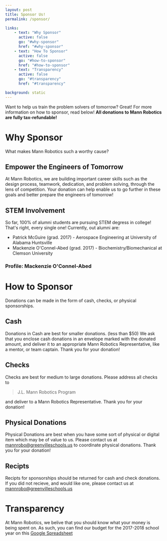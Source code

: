 ```yaml
---
layout: post
title: Sponsor Us!
permalink: /sponsor/

links:
    - text: "Why Sponsor"
      active: false
      go: "#why-sponsor"
      href: "#why-sponsor"
    - text: "How To Sponsor"
      active: false
      go: "#how-to-sponsor"
      href: "#how-to-sponsor"
    - text: "Transparency"
      active: false
      go: "#transparency"
      href: "#transparency"

background: static
---
```


Want to help us train the problem solvers of tomorrow? Great! For more information on how to sponsor, read below! **All donations to Mann Robotics are fully tax-refundable!**

# Why Sponsor

What makes Mann Robotics such a worthy cause?

## Empower the Engineers of Tomorrow
At Mann Robotics, we are building important career skills such as the design process, teamwork, dedication, and problem solving, through the lens of competition. Your donation can help enable us to go further in these goals and better prepare the engineers of tomorrow!

## STEM Involvement
So far, 100% of alumni students are pursuing STEM degress in college! That's right, every single one! Currently, out alumni are:

- Patrick McGuire (grad. 2017) - Aerospace Engineering at University of Alabama Huntsville
- Mackenzie O'Connel-Abed (grad. 2017) - Biochemistry/Biomechanical at Clemson University

### Profile: Mackenzie O'Connel-Abed

# How to Sponsor
Donations can be made in the form of cash, checks, or physical sponsorships. 

## Cash
Donations in Cash are best for smaller donations. (less than $50) We ask that you enclose cash donations in an envelope marked with the donated amount, and deliver it to an appropriate Mann Robotics Representative, like a mentor, or team captain. Thank you for your donation!

## Checks
Checks are best for medium to large donations. Please address all checks to
<blockquote>
    J.L. Mann Robotics Program
</blockquote>
and deliver to a Mann Robotics Representative. Thank you for your donation!

## Physical Donations
Physical Donations are best when you have some sort of physical or digital item which may be of value to us. Please contact us at <a href="mailto:mannrobo@greenvilleschools.us">mannrobo@greenvilleschools.us</a> to coordinate physical donations. Thank you for your donation!


## Recipts
Recipts for sponsorships should be returned for cash and check donations. If you did not recieve, and would like one, please contact us at <a href="mailto:mannrobo@greenvilleschools.us">mannrobo@greenvilleschools.us</a>

# Transparency
At Mann Robotics, we belive that you should know what your money is being spent on. As such, you can find our budget for the 2017-2018 school year on this [Google Spreadsheet](https://docs.google.com/spreadsheets/d/1PaVyNjX2b3Db1XfzeNdh-S5OnHGNq-XuBHTs9FcQtZ4/edit?usp=sharing)
<script>
load(function() {
  console.log("Done loading page, async loading embeded spreadsheet");
  sheet.src="https://docs.google.com/spreadsheets/d/1PaVyNjX2b3Db1XfzeNdh-S5OnHGNq-XuBHTs9FcQtZ4/pubhtml?widget=true&amp;headers=false"
});
</script>
<iframe src="" id="sheet" style="width: 100%; min-height: 550px; border: none"></iframe>